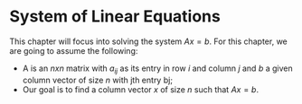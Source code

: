 # System of Linear Equations

This chapter will focus into solving the system $Ax = b$. For this chapter, we are going to assume the following:

- A is an $nxn$ matrix with $a_{ij}$ as its entry in row $i$ and column $j$ and $b$ a given column vector of size $n$ with jth entry bj;
- Our goal is to find a column vector $x$ of size $n$ such that $Ax = b$.
